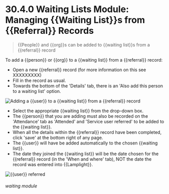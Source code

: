 # 30.4.0 Waiting Lists Module: Managing {{Waiting List}}s from {{Referral}} Records

> {{People}} and {{org}}s can be added to {{waiting list}}s from a {{referral}} record 

To add a {{person}} or {{org}} to a {{waiting list}} from a {{referral}} record:

- Open a new {{referral}} record (for more information on this see XXXXXXXXX) 
- Fill in the record as usual. 
-  Towards the bottom of the 'Details' tab, there is an 'Also add this person to a waiting list' option. 

![Adding a {{user}} to a {{waiting list}} from a {{referral}} record](xxxx.png)

- Select the appropriate {{waiting list}} from the drop-down box. 
- The {{person}} that you are adding must also be recorded on the 'Attendance' tab as 'Attended' and 'Service user referred' to be added to the {{waiting list}}.
- When all the details within the {{referral}} record have been completed, click 'save' at the bottom right of any page.
- The {{user}} will have be added automatically to the chosen {{waiting list}}. 
- The date they joined the {{waiting list}} will be the date chosen for the {{referral}} record (in the 'When and where' tab), NOT the date the record was entered into {{Lamplight}}. 

![{{user}} referred](xxxxx.png) 


###### waiting module

